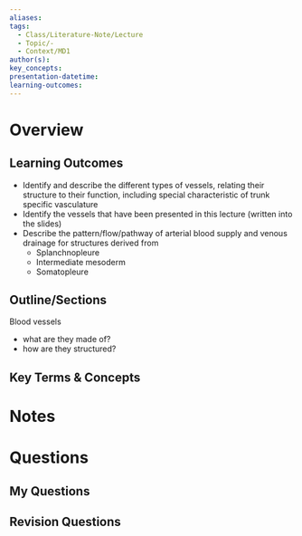 ```yaml
---
aliases: 
tags:
  - Class/Literature-Note/Lecture
  - Topic/-
  - Context/MD1
author(s): 
key_concepts: 
presentation-datetime: 
learning-outcomes:
---
```



# Overview
## Learning Outcomes
- Identify and describe the different types of vessels, relating their structure to their function, including special characteristic of trunk specific vasculature
- Identify the vessels that have been presented in this lecture (written into the slides)
- Describe the pattern/flow/pathway of arterial blood supply and venous drainage for structures derived from
	- Splanchnopleure
	- Intermediate mesoderm
	- Somatopleure
## Outline/Sections
Blood vessels 
- what are they made of?
- how are they structured?

## Key Terms & Concepts


# Notes


# Questions

## My Questions
## Revision Questions




